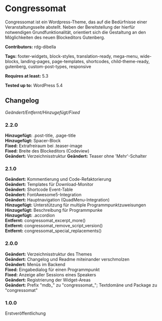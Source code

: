 # Congressomat
Congressomat ist ein Wordpress-Theme, das auf die Bedürfnisse einer Veranstaltungsseite abstellt. Neben der Bereitstellung der hierfür notwendigen Grundfunktionalität, orientiert sich die Gestaltung an den Möglichkeiten des neuen Blockeditors Gutenberg.

__Contributors:__ rdg-dibella

__Tags:__  footer-widgets, block-styles, translation-ready, mega-menu, wide-blocks, landing-pages, page-templates, shortcodes, child-theme-ready, gutenberg, custom-post-types, responsive

__Requires at least:__ 5.3  

__Tested up to:__ WordPress 5.4  


## Changelog
*Geändert/Entfernt/Hinzugefügt/Fixed*

### 2.2.0
**Hinzugefügt:** .post-title, .page-title  
**Hinzugefügt:** Spacer-Block   
**Fixed:** Extrafreiraum bei .teaser-image  
**Fixed:** Breite des Blockeditors (Codeview)  
**Geändert:** Verzeichnisstruktur 
**Geändert:** Teaser ohne 'Mehr'-Schalter  

### 2.1.0
**Geändert:** Kommentierung und Code-Refaktorierung   
**Geändert:** Templates für Download-Monitor  
**Geändert:** Shortcode Event-Table  
**Geändert:** FontAwesome5-Integration  
**Geändert:** Hauptnavigation (QuadMenu-Integration)  
**Hinzugefügt:** Unterstützung für multiple Programmpunktzuweisungen  
**Hinzugefügt:** Beschreibung für Programmpunke  
**Hinzugefügt:** .accordion  
**Entfernt:** congressomat_excerpt_more()  
**Entfernt:** congressomat_remove_script_version()  
**Entfernt:** congressomat_special_replacements()  

### 2.0.0
**Geändert:** Verzeichnisstruktur des Themes  
**Geändert:** Changelog und Readme miteinander verschmolzen  
**Geändert:** Menüs im Backend  
**Fixed:** Eingabedialog für einen Programmpunkt  
**Fixed:** Anzeige aller Sessions eines Speakers  
**Geändert:** Registrierung der Widget-Areas  
**Geändert:** Prefix "mdb_" zu "congressomat_"; Textdomäne und Package zu "congressomat"  

### 1.0.0
Erstveröffentlichung
